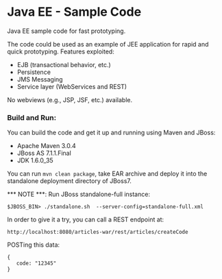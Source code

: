 Java EE - Sample Code
==============

Java EE sample code for fast prototyping.

The code could be used as an example of JEE application for rapid and quick prototyping. Features exploited:

* EJB (transactional behavior, etc.)
* Persistence
* JMS Messaging
* Service layer (WebServices and REST)

No webviews (e.g., JSP, JSF, etc.) available.
 
### Build and Run:

You can build the code and get it up and running using Maven and JBoss:

* Apache Maven 3.0.4
* JBoss AS 7.1.1.Final
* JDK 1.6.0_35

You can run `mvn clean package`, take EAR archive and deploy it into the standalone deployment directory of JBoss7.

*** NOTE ***: Run JBoss standalone-full instance:

```
$JBOSS_BIN> ./standalone.sh  --server-config=standalone-full.xml
```

In order to give it a try, you can call a REST endpoint at:

`http://localhost:8080/articles-war/rest/articles/createCode`

POSTing this data:

```
{
   code: "12345"
}
```
